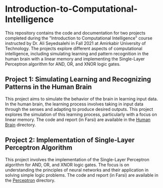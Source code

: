 # Introduction-to-Computational-Intelligence

This repository contains the code and documentation for two projects completed during the "Introduction to Computational Intelligence" course instructed by Dr. Ali Seyedsalehi in Fall 2021 at Amirkabir University of Technology. The projects explore different aspects of computational intelligence, including simulating learning and pattern recognition in the human brain with a linear memory and implementing the Single-Layer Perceptron algorithm for AND, OR, and XNOR logic gates.

## Project 1: Simulating Learning and Recognizing Patterns in the Human Brain

This project aims to simulate the behavior of the brain in learning input data. In the human brain, the learning process involves taking in input data through the senses and adapting to produce desired outputs. This project explores the simulation of this learning process, particularly with a focus on linear memory. The code and report (in Farsi) are available in the [Human Brain](Human%20Brain/) directory.

## Project 2: Implementation of Single-Layer Perceptron Algorithm

This project involves the implementation of the Single-Layer Perceptron algorithm for AND, OR, and XNOR logic gates. The focus is on understanding the principles of neural networks and their application in solving simple logic problems. The code and report (in Farsi) are available in the [Perceptron](Perceptron/) directory.
